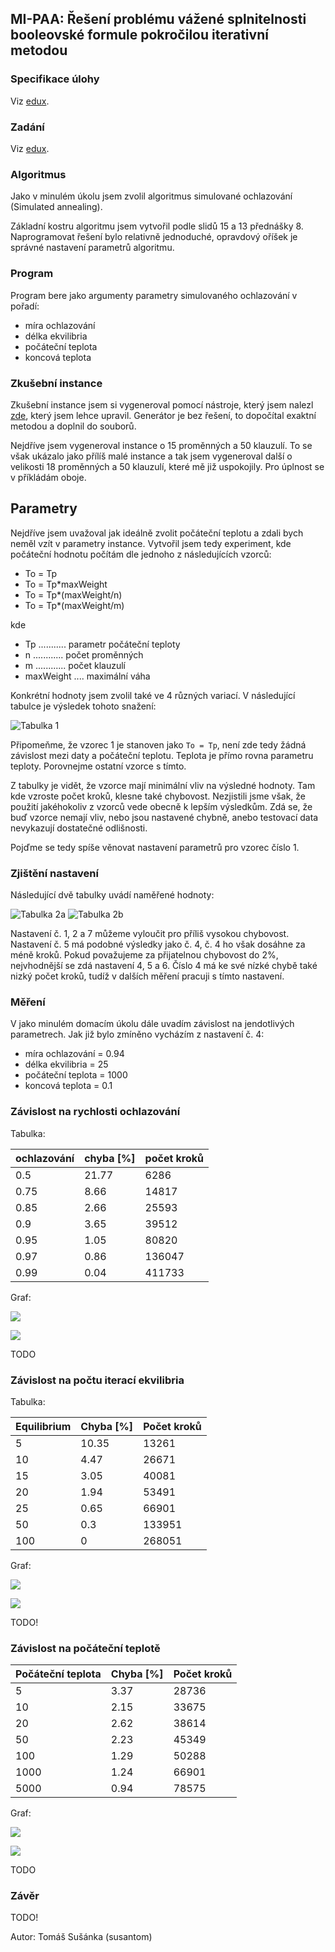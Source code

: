 ## MI-PAA: Řešení problému vážené splnitelnosti booleovské formule pokročilou iterativní metodou

### Specifikace úlohy
Viz [edux](https://edux.fit.cvut.cz/courses/MI-PAA/homeworks/05/start).

### Zadání
Viz [edux](https://edux.fit.cvut.cz/courses/MI-PAA/homeworks/05/start).

### Algoritmus

Jako v minulém úkolu jsem zvolil algoritmus simulované ochlazování (Simulated annealing).

Základní kostru algoritmu jsem vytvořil podle slidů 15 a 13 přednášky 8. Naprogramovat řešení bylo relativně jednoduché, opravdový oříšek je správné nastavení parametrů algoritmu.

### Program

Program bere jako argumenty parametry simulovaného ochlazování v pořadí:

- míra ochlazování
- délka ekvilibria
- počáteční teplota
- koncová teplota

### Zkušební instance

Zkušební instance jsem si vygeneroval pomocí nástroje, který jsem nalezl [zde](https://github.com/ziyuw/entropy_approx/blob/master/extra/G2.c), který jsem lehce upravil. Generátor je bez řešení, to dopočítal exaktní metodou a doplnil do souborů.

Nejdříve jsem vygeneroval instance o 15 proměnných a 50 klauzulí. To se však ukázalo jako přílíš malé instance a tak jsem vygeneroval další o velikosti 18 proměnných a 50 klauzulí, které mě již uspokojily. Pro úplnost se v příkládám oboje.


## Parametry

Nejdříve jsem uvažoval jak ideálně zvolit počáteční teplotu a zdali bych neměl vzít v parametry instance. Vytvořil jsem tedy experiment, kde počáteční hodnotu počítám dle jednoho z následujících vzorců:

- To = Tp
- To = Tp*maxWeight
- To = Tp*(maxWeight/n)
- To = Tp*(maxWeight/m)

kde

- Tp ........... parametr počáteční teploty
- n ............ počet proměnných
- m ............ počet klauzulí
- maxWeight .... maximální váha

Konkrétní hodnoty jsem zvolil také ve 4 různých variací. V následující tabulce je výsledek tohoto snažení:

![Tabulka 1](table1.png)

Připomeňme, že vzorec 1 je stanoven jako `To = Tp`, není zde tedy žádná závislost mezi daty a počáteční teplotu. Teplota je přímo rovna parametru teploty. Porovnejme ostatní vzorce s tímto.

Z tabulky je vidět, že vzorce mají minimální vliv na výsledné hodnoty. Tam kde vzroste počet kroků, klesne také chybovost. Nezjistili jsme však, že použití jakéhokoliv z vzorců vede obecně k lepším výsledkům. Zdá se, že buď vzorce nemají vliv, nebo jsou nastavené chybně, anebo testovací data nevykazují dostatečné odlišnosti.

Pojďme se tedy spíše věnovat nastavení parametrů pro vzorec číslo 1.

### Zjištění nastavení

Následující dvě tabulky uvádí naměřené hodnoty:

![Tabulka 2a](table2.png)
![Tabulka 2b](table3.png)

Nastavení č. 1, 2 a 7 můžeme vyloučit pro příliš vysokou chybovost. Nastavení č. 5 má podobné výsledky jako č. 4, č. 4 ho však dosáhne za méně kroků. Pokud považujeme za přijatelnou chybovost do 2%, nejvhodnější se zdá nastavení 4, 5 a 6. Číslo 4 má ke své nízké chybě také nizký počet kroků, tudíž v dalších měření pracuji s tímto nastavení.


### Měření

V jako minulém domacím úkolu dále uvadím závislost na jendotlivých parametrech. Jak již bylo zmíněno vycházím z nastavení č. 4:

- míra ochlazování = 0.94
- délka ekvilibria = 25
- počáteční teplota = 1000
- koncová teplota = 0.1


### Závislost na rychlosti ochlazování

Tabulka:

| ochlazování | chyba [%] | počet kroků |
|:----|:---------|:------------|
| 0.5 | 21.77 | 6286 |
| 0.75 | 8.66 | 14817 |
| 0.85 | 2.66 | 25593 |
| 0.9 | 3.65 | 39512 |
| 0.95 | 1.05 | 80820 |
| 0.97 | 0.86 | 136047 |
| 0.99 | 0.04 | 411733 |


Graf:

![](chart-ann-err.png)

![](chart-ann-steps.png)

TODO

### Závislost na počtu iterací ekvilibria

Tabulka:

| Equilibrium | Chyba [%] | Počet kroků |
|:----|:---------|:------------|
| 5 | 10.35 | 13261 |
| 10 | 4.47 | 26671 |
| 15 | 3.05 | 40081 |
| 20 | 1.94 | 53491 |
| 25 | 0.65 | 66901 |
| 50 | 0.3 | 133951 |
| 100 | 0 | 268051 |

Graf:

![](chart-eq-err.png)

![](chart-eq-steps.png)

TODO!

### Závislost na počáteční teplotě

| Počáteční teplota | Chyba [%] | Počet kroků |
|:----|:---------|:------------|
| 5 | 3.37 | 28736 |
| 10 | 2.15 | 33675 |
| 20 | 2.62 | 38614 |
| 50 | 2.23 | 45349 |
| 100 | 1.29 | 50288 |
| 1000 | 1.24 | 66901 |
| 5000 | 0.94 | 78575 |

Graf:

![](chart-temp-err.png)

![](chart-temp-steps.png)

TODO


### Závěr

TODO!


Autor: Tomáš Sušánka (susantom)

